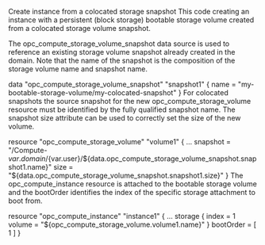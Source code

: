 Create instance from a colocated storage snapshot
This code creating an instance with a persistent (block storage) bootable storage volume created from a colocated storage volume snapshot.

The opc_compute_storage_volume_snapshot data source is used to reference an existing storage volume snapshot already created in the domain. Note that the name of the snapshot is the composition of the storage volume name and snapshot name.

data "opc_compute_storage_volume_snapshot" "snapshot1" {
  name = "my-bootable-storage-volume/my-colocated-snapshot"
}
For colocated snapshots the source snapshot for the new opc_compute_storage_volume resource must be identified by the fully qualified snapshot name. The snapshot size attribute can be used to correctly set the size of the new volume.

resource "opc_compute_storage_volume" "volume1" {
  ...
  snapshot = "/Compute-${var.domain}/${var.user}/${data.opc_compute_storage_volume_snapshot.snapshot1.name}"
  size     = "${data.opc_compute_storage_volume_snapshot.snapshot1.size}"
}
The opc_compute_instance resource is attached to the bootable storage volume and the bootOrder identifies the index of the specific storage attachment to boot from.

resource "opc_compute_instance" "instance1" {
  ...
  storage {
  	index = 1 volume = "${opc_compute_storage_volume.volume1.name}"
  }
  bootOrder = [ 1 ]
}
